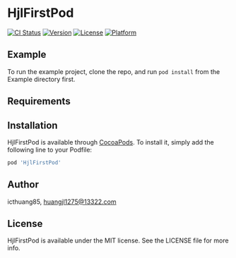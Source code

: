 # HjlFirstPod

[![CI Status](http://img.shields.io/travis/icthuang85/HjlFirstPod.svg?style=flat)](https://travis-ci.org/icthuang85/HjlFirstPod)
[![Version](https://img.shields.io/cocoapods/v/HjlFirstPod.svg?style=flat)](http://cocoapods.org/pods/HjlFirstPod)
[![License](https://img.shields.io/cocoapods/l/HjlFirstPod.svg?style=flat)](http://cocoapods.org/pods/HjlFirstPod)
[![Platform](https://img.shields.io/cocoapods/p/HjlFirstPod.svg?style=flat)](http://cocoapods.org/pods/HjlFirstPod)

## Example

To run the example project, clone the repo, and run `pod install` from the Example directory first.

## Requirements

## Installation

HjlFirstPod is available through [CocoaPods](http://cocoapods.org). To install
it, simply add the following line to your Podfile:

```ruby
pod 'HjlFirstPod'
```

## Author

icthuang85, huangjl1275@13322.com

## License

HjlFirstPod is available under the MIT license. See the LICENSE file for more info.
